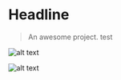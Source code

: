 # Headline

> An awesome project.
> test
>
> 
![alt text](https://gitee.com/PussIn/my-images/raw/master/ML/1_Model%20Assessment/05b9ef59-424c-4cf7-a9b0-b0f5ebbe2f00.png)

![alt text](https://files.mdnice.com/user/75397/aefe4875-bdfb-4c2a-9566-67a760156cdd.png)